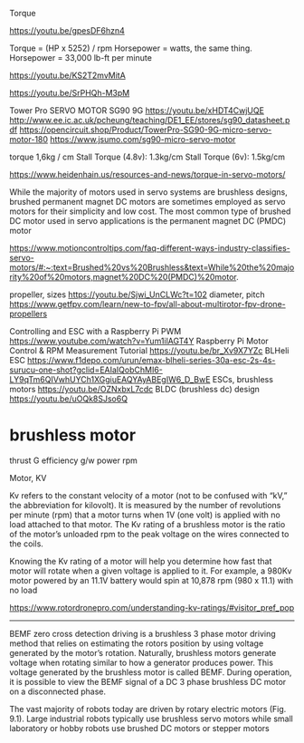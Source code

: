 
Torque

https://youtu.be/gpesDF6hzn4

Torque = (HP x 5252) / rpm
Horsepower = watts, the same thing.
Horsepower = 33,000 lb-ft per minute

https://youtu.be/KS2T2mvMitA

https://youtu.be/SrPHQh-M3pM


Tower Pro SERVO MOTOR SG90 9G
https://youtu.be/xHDT4CwjUQE
http://www.ee.ic.ac.uk/pcheung/teaching/DE1_EE/stores/sg90_datasheet.pdf
https://opencircuit.shop/Product/TowerPro-SG90-9G-micro-servo-motor-180
https://www.jsumo.com/sg90-micro-servo-motor

torque 1,6kg / cm
Stall Torque (4.8v):	1.3kg/cm
Stall Torque (6v):	1.5kg/cm


https://www.heidenhain.us/resources-and-news/torque-in-servo-motors/

While the majority of motors used in servo systems are brushless
designs, brushed permanent magnet DC motors are sometimes employed as
servo motors for their simplicity and low cost. The most common type
of brushed DC motor used in servo applications is the permanent magnet
DC (PMDC) motor

https://www.motioncontroltips.com/faq-different-ways-industry-classifies-servo-motors/#:~:text=Brushed%20vs%20Brushless&text=While%20the%20majority%20of%20motors,magnet%20DC%20(PMDC)%20motor.


propeller, sizes
https://youtu.be/Sjwi_UnCLWc?t=102
diameter, pitch
https://www.getfpv.com/learn/new-to-fpv/all-about-multirotor-fpv-drone-propellers

Controlling and ESC with a Raspberry Pi PWM
https://www.youtube.com/watch?v=Yum1ilAGT4Y
Raspberry Pi Motor Control & RPM Measurement Tutorial
https://youtu.be/br_Xv9X7YZc
BLHeli ESC
https://www.f1depo.com/urun/emax-blheli-series-30a-esc-2s-4s-surucu-one-shot?gclid=EAIaIQobChMI6-LY9qTm6QIVwhUYCh1XGgiuEAQYAyABEgIW6_D_BwE
ESCs, brushless motors
https://youtu.be/OZNxbxL7cdc
BLDC (brushless dc) design
https://youtu.be/uOQk8SJso6Q

brushless motor
====
thrust G
efficiency g/w
power
rpm


Motor, KV

Kv refers to the constant velocity of a motor (not to be confused with
“kV,” the abbreviation for kilovolt). It is measured by the number of
revolutions per minute (rpm) that a motor turns when 1V (one volt) is
applied with no load attached to that motor. The Kv rating of a
brushless motor is the ratio of the motor’s unloaded rpm to the peak
voltage on the wires connected to the coils.

Knowing the Kv rating of a motor will help you determine how fast that
motor will rotate when a given voltage is applied to it. For example,
a 980Kv motor powered by an 11.1V battery would spin at 10,878 rpm
(980 x 11.1) with no load

https://www.rotordronepro.com/understanding-kv-ratings/#visitor_pref_pop

-----

BEMF zero cross detection driving is a brushless 3 phase motor driving
method that relies on estimating the rotors position by using voltage
generated by the motor’s rotation. Naturally, brushless motors
generate voltage when rotating similar to how a generator produces
power. This voltage generated by the brushless motor is called
BEMF. During operation, it is possible to view the BEMF signal of a DC
3 phase brushless DC motor on a disconnected phase.

The vast majority of robots today are driven by rotary electric motors
(Fig. 9.1). Large industrial robots typically use brushless servo
motors while small laboratory or hobby robots use brushed DC motors or
stepper motors


